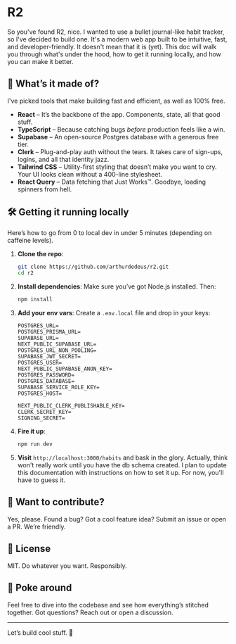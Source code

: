 
# R2

So you've found R2, nice. I wanted to use a bullet journal-like habit tracker, so I've decided to build one.
It's a modern web app built to be intuitive, fast, and developer-friendly. It doesn't mean that it is (yet). This doc will walk you through what's under the hood, how to get it running locally, and how you can make it better.

## 🧱 What’s it made of?

I've picked tools that make building fast and efficient, as well as 100% free.

- **React** – It’s the backbone of the app. Components, state, all that good stuff.
- **TypeScript** – Because catching bugs *before* production feels like a win.
- **Supabase** – An open-source Postgres database with a generous free tier.
- **Clerk** – Plug-and-play auth without the tears. It takes care of sign-ups, logins, and all that identity jazz.
- **Tailwind CSS** – Utility-first styling that doesn’t make you want to cry. Your UI looks clean without a 400-line stylesheet.
- **React Query** – Data fetching that Just Works™. Goodbye, loading spinners from hell.

## 🛠️ Getting it running locally

Here’s how to go from 0 to local dev in under 5 minutes (depending on caffeine levels).

1. **Clone the repo**:
    ```bash
    git clone https://github.com/arthurdedeus/r2.git
    cd r2
    ```

2. **Install dependencies**:
    Make sure you’ve got Node.js installed. Then:
    ```bash
    npm install
    ```

3. **Add your env vars**:
    Create a `.env.local` file and drop in your keys:
    ```env
    POSTGRES_URL=
    POSTGRES_PRISMA_URL=
    SUPABASE_URL=
    NEXT_PUBLIC_SUPABASE_URL=
    POSTGRES_URL_NON_POOLING=
    SUPABASE_JWT_SECRET=
    POSTGRES_USER=
    NEXT_PUBLIC_SUPABASE_ANON_KEY=
    POSTGRES_PASSWORD=
    POSTGRES_DATABASE=
    SUPABASE_SERVICE_ROLE_KEY=
    POSTGRES_HOST=

    NEXT_PUBLIC_CLERK_PUBLISHABLE_KEY=
    CLERK_SECRET_KEY=
    SIGNING_SECRET=
    ```

4. **Fire it up**:
    ```bash
    npm run dev
    ```

5. **Visit** `http://localhost:3000/habits` and bask in the glory.
Actually, think won't really work until you have the db schema created.
I plan to update this documentation with instructions on how to set it up. For now, you'll have to guess it.

## 🤝 Want to contribute?

Yes, please. Found a bug? Got a cool feature idea? Submit an issue or open a PR. We’re friendly.

## 🪪 License

MIT. Do whatever you want. Responsibly.

## 👀 Poke around

Feel free to dive into the codebase and see how everything’s stitched together. Got questions? Reach out or open a discussion.

---

Let’s build cool stuff. 🎉
